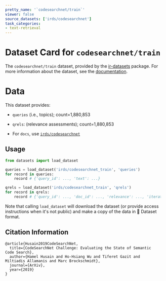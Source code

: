 ```yaml
---
pretty_name: '`codesearchnet/train`'
viewer: false
source_datasets: ['irds/codesearchnet']
task_categories:
- text-retrieval
---
```


# Dataset Card for `codesearchnet/train`

The `codesearchnet/train` dataset, provided by the [ir-datasets](https://ir-datasets.com/) package.
For more information about the dataset, see the [documentation](https://ir-datasets.com/codesearchnet#codesearchnet/train).

# Data

This dataset provides:
 - `queries` (i.e., topics); count=1,880,853
 - `qrels`: (relevance assessments); count=1,880,853

 - For `docs`, use [`irds/codesearchnet`](https://huggingface.co/datasets/irds/codesearchnet)

## Usage

```python
from datasets import load_dataset

queries = load_dataset('irds/codesearchnet_train', 'queries')
for record in queries:
    record # {'query_id': ..., 'text': ...}

qrels = load_dataset('irds/codesearchnet_train', 'qrels')
for record in qrels:
    record # {'query_id': ..., 'doc_id': ..., 'relevance': ..., 'iteration': ...}

```

Note that calling `load_dataset` will download the dataset (or provide access instructions when it's not public) and make a copy of the
data in 🤗 Dataset format.

## Citation Information

```
@article{Husain2019CodeSearchNet,
  title={CodeSearchNet Challenge: Evaluating the State of Semantic Code Search},
  author={Hamel Husain and Ho-Hsiang Wu and Tiferet Gazit and Miltiadis Allamanis and Marc Brockschmidt},
  journal={ArXiv},
  year={2019}
}
```
